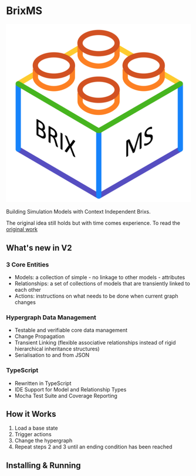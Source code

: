 # BrixMS

![BrixMS](/BrixMS.png)

Building Simulation Models with Context Independent Brixs.

The original idea still holds but with time comes experience. To read the [original work](http://resolver.tudelft.nl/uuid:11c0bf24-9b58-4a3a-835e-d26b43aaaa59)

## What's new in V2

### 3 Core Entities
* Models: a collection of simple - no linkage to other models - attributes
* Relationships: a set of collections of models that are transiently linked to each other
* Actions: instructions on what needs to be done when current graph changes

### Hypergraph Data Management
* Testable and verifiable core data management
* Change Propagation
* Transient Linking (flexible associative relationships instead of rigid hierarchical inheritance structures)
* Serialisation to and from JSON

### TypeScript
* Rewritten in TypeScript
* IDE Support for Model and Relationship Types
* Mocha Test Suite and Coverage Reporting

## How it Works
1. Load a base state
2. Trigger actions
3. Change the hypergraph
4. Repeat steps 2 and 3 until an ending condition has been reached

## Installing & Running
